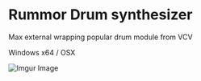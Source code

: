 # Rummor Drum synthesizer

Max external wrapping popular drum module from VCV

Windows x64 / OSX

![Imgur Image](https://i.imgur.com/vFFM1a8.png)